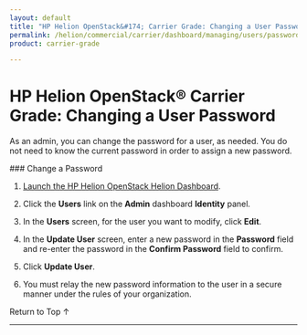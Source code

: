 ```yaml
---
layout: default
title: "HP Helion OpenStack&#174; Carrier Grade: Changing a User Password"
permalink: /helion/commercial/carrier/dashboard/managing/users/password/change/
product: carrier-grade

---
```

<!--PUBLISHED-->

<script>

function PageRefresh {
onLoad="window.refresh"
}

PageRefresh();

</script>

<!--
<p style="font-size: small;"> <a href="/helion/commercial/carrier/ga1/install/">&#9664; PREV</a> | <a href="/helion/commercial/carrier/ga1/install-overview/">&#9650; UP</a> | <a href="/helion/commercial/carrier/ga1/">NEXT &#9654;</a></p> 
-->

# HP Helion OpenStack&#174; Carrier Grade: Changing a User Password
<p>As an admin, you can change the password for a user, as needed. You do not need to know the current password in order to assign a new password.</p>
### Change a Password

1. [Launch the HP Helion OpenStack Helion Dashboard](/helion/openstack/carrier/dashboard/login/).

2. Click the **Users** link on the **Admin** dashboard **Identity** panel.

3. In the **Users** screen, for the user you want to modify, click **Edit**.

4. In the **Update User** screen, enter a new password in the **Password** field and re-enter the password in the **Confirm Password** field to confirm.

5. Click **Update User**.

6. You must relay the new password information to the user in a secure manner under the rules of your organization.

<p><a href="#top" style="padding:14px 0px 14px 0px; text-decoration: none;"> Return to Top &#8593; </a></p>


----
